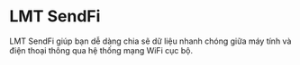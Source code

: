 # LMT SendFi
LMT SendFi giúp bạn dễ dàng chia sẽ dữ liệu nhanh chóng giữa máy tính và điện thoại thông qua hệ thống mạng WiFi cục bộ.
